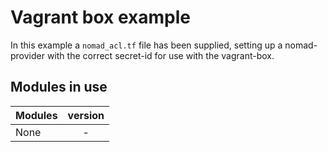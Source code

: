 # Vagrant box example
In this example a `nomad_acl.tf` file has been supplied, setting up a nomad-provider with the correct secret-id for use with the vagrant-box.

## Modules in use
| Modules       | version       |
| ------------- |:-------------:|
| None | - |